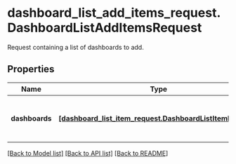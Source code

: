 # dashboard_list_add_items_request.DashboardListAddItemsRequest

Request containing a list of dashboards to add.
## Properties
Name | Type | Description | Notes
------------ | ------------- | ------------- | -------------
**dashboards** | [**[dashboard_list_item_request.DashboardListItemRequest]**](DashboardListItemRequest.md) | List of dashboards to add the dashboard list. | [optional] 

[[Back to Model list]](README.md#documentation-for-models) [[Back to API list]](README.md#documentation-for-api-endpoints) [[Back to README]](README.md)


